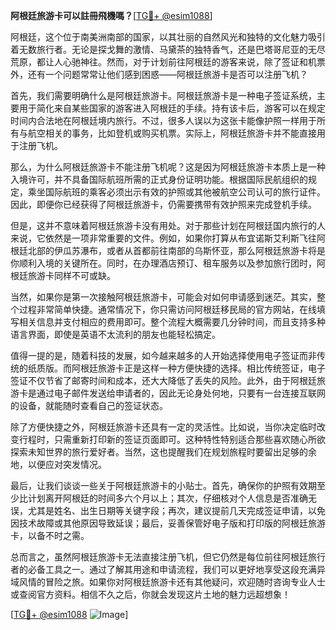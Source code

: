 **阿根廷旅游卡可以註冊飛機嗎？**[[TG💪+ @esim1088](https://t.me/s/esim1088)]

阿根廷，这个位于南美洲南部的国家，以其壮丽的自然风光和独特的文化魅力吸引着无数旅行者。无论是探戈舞的激情、马黛茶的独特香气，还是巴塔哥尼亚的无尽荒原，都让人心驰神往。然而，对于计划前往阿根廷的游客来说，除了签证和机票外，还有一个问题常常让他们感到困惑——阿根廷旅游卡是否可以注册飞机？

首先，我们需要明确什么是阿根廷旅游卡。阿根廷旅游卡是一种电子签证系统，主要用于简化来自某些国家的游客进入阿根廷的手续。持有该卡后，游客可以在规定时间内合法地在阿根廷境内旅行。不过，很多人误以为这张卡能像护照一样用于所有与航空相关的事务，比如登机或购买机票。实际上，阿根廷旅游卡并不能直接用于注册飞机。

那么，为什么阿根廷旅游卡不能注册飞机呢？这是因为阿根廷旅游卡本质上是一种入境许可，并不具备国际航班所需的正式身份证明功能。根据国际民航组织的规定，乘坐国际航班的乘客必须出示有效的护照或其他被航空公司认可的旅行证件。因此，即便你已经获得了阿根廷旅游卡，仍需要携带有效护照来完成登机手续。

但是，这并不意味着阿根廷旅游卡没有用处。对于那些计划在阿根廷国内旅行的人来说，它依然是一项非常重要的文件。例如，如果你打算从布宜诺斯艾利斯飞往阿根廷北部的伊瓜苏瀑布，或者从首都前往南部的乌斯怀亚，那么阿根廷旅游卡将是你顺利入境的关键所在。同时，在办理酒店预订、租车服务以及参加旅行团时，阿根廷旅游卡同样不可或缺。

当然，如果你是第一次接触阿根廷旅游卡，可能会对如何申请感到迷茫。其实，整个过程非常简单快捷。通常情况下，你只需访问阿根廷移民局的官方网站，在线填写相关信息并支付相应的费用即可。整个流程大概需要几分钟时间，而且支持多种语言界面，即使是英语不太流利的朋友也能轻松搞定。

值得一提的是，随着科技的发展，如今越来越多的人开始选择使用电子签证而非传统的纸质版。而阿根廷旅游卡正是这样一种方便快捷的选择。相比传统签证，电子签证不仅节省了邮寄时间和成本，还大大降低了丢失的风险。此外，由于阿根廷旅游卡是通过电子邮件发送给申请者的，因此无论身处何地，只要有一台连接互联网的设备，就能随时查看自己的签证状态。

除了方便快捷之外，阿根廷旅游卡还具有一定的灵活性。比如说，当你决定临时改变行程时，只需重新打印新的签证页面即可。这种特性特别适合那些喜欢随心所欲探索未知世界的旅行爱好者。当然，这也提醒我们在规划旅程时要留出足够的余地，以便应对突发情况。

最后，让我们谈谈一些关于阿根廷旅游卡的小贴士。首先，确保你的护照有效期至少比计划离开阿根廷的时间多六个月以上；其次，仔细核对个人信息是否准确无误，尤其是姓名、出生日期等关键字段；再次，建议提前几天完成签证申请，以免因技术故障或其他原因导致延误；最后，妥善保管好电子版和打印版的阿根廷旅游卡，以备不时之需。

总而言之，虽然阿根廷旅游卡无法直接注册飞机，但它仍然是每位前往阿根廷旅行者的必备工具之一。通过了解其用途和申请流程，我们可以更好地享受这段充满异域风情的冒险之旅。如果你对阿根廷旅游卡还有其他疑问，欢迎随时咨询专业人士或查阅官方资料。相信不久之后，你就会发现这片土地的魅力远超想象！

[[TG💪+ @esim1088](https://t.me/s/esim1088) ![Image](https://i.postimg.cc/4NQfJmqS/Snipaste-2025-05-13-00-14-12.png)]